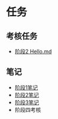 # 任务
## 考核任务
* [阶段2 Hello.md](https://githubfast.com/Zzzz-yx/Tasks/blob/4e194bd7c322bb34fb2fed6416c7328f6f1e98b2/Hello.md)
## 笔记
* [阶段1笔记](https://githubfast.com/Zzzz-yx/Tasks/blob/b183977738d6f69562049b114407a841b363de2b/%E9%98%B6%E6%AE%B51%E7%AC%94%E8%AE%B0.md)
* [阶段2笔记](https://githubfast.com/Zzzz-yx/Tasks/blob/ad2aad131c15f4fe3ee8b50b4789d53e91707ad1/%E9%98%B6%E6%AE%B52%E7%AC%94%E8%AE%B0.md)
* [阶段3笔记](https://githubfast.com/Zzzz-yx/Tasks/blob/5b48ac080aa41a75925e5f778da91e6a1aabacaa/%E9%98%B6%E6%AE%B5%E4%B8%89%E8%80%83%E6%A0%B8/%E9%98%B6%E6%AE%B5%E4%B8%89%E7%AC%94%E8%AE%B0.md)
* 阶段四考核
